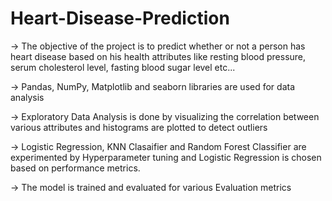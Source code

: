# Heart-Disease-Prediction
-> The objective of the project is to predict whether or not a person has heart disease based on his health attributes like resting blood pressure, serum cholesterol level, fasting blood sugar level etc...

-> Pandas, NumPy, Matplotlib and seaborn libraries are used for data analysis

-> Exploratory Data Analysis is done by visualizing the correlation between various attributes and histograms are plotted to detect outliers

-> Logistic Regression, KNN Clasaifier and Random Forest Classifier are experimented by Hyperparameter tuning and Logistic Regression is chosen based on performance metrics.

-> The model is trained and evaluated for various Evaluation metrics
